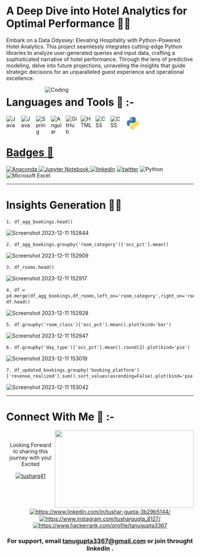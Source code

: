 # A Deep Dive into Hotel Analytics for Optimal Performance 🌱✨

Embark on a Data Odyssey: Elevating Hospitality with Python-Powered Hotel Analytics. This project seamlessly integrates cutting-edge Python libraries to analyze user-generated queries and input data, crafting a sophisticated narrative of hotel performance. Through the lens of predictive modeling, delve into future projections, unraveling the insights that guide strategic decisions for an unparalleled guest experience and operational excellence.


<img align="right" alt="Coding" width="400"  src="https://img.freepik.com/premium-photo/anime-girl-with-headphones-laptop-generative-ai_170984-11186.jpg">



# Languages and Tools 📇 :- 

 <a href="https://www.python.org" target="_blank" rel="noreferrer"> <img src="https://raw.githubusercontent.com/devicons/devicon/master/icons/python/python-original.svg" alt="python" width="40" height="40"/> 
<img align="left" alt="Java" width="30px" style="padding-right:10px;" src="https://docs.anaconda.com/_static/Anaconda_Icon.png"/>
<img align="left" alt="Java" width="30px" style="padding-right:10px;" src="https://upload.wikimedia.org/wikipedia/commons/thumb/3/34/Microsoft_Office_Excel_%282019%E2%80%93present%29.svg/2203px-Microsoft_Office_Excel_%282019%E2%80%93present%29.svg.png"/>
<img align="left" alt="Spring" width="30px" style="padding-right:10px;" src="https://encrypted-tbn0.gstatic.com/images?q=tbn:ANd9GcTQlHRnipUXQrWtvaTcEETmEOyL9ecApYEpHlCx3e3ASHkF8_c9dg3TzQrbli2N3536crs&usqp=CAU" />
<img align="left" alt="Angular" width="30px" style="padding-right:10px;"
src="https://w7.pngwing.com/pngs/170/924/png-transparent-microsoft-sql-server-microsoft-azure-sql-database-microsoft-text-logo-microsoft-azure.png" />
<img align="left" alt="GitHub" width="30px" style="padding-right:10px;" src="https://cdn.jsdelivr.net/gh/devicons/devicon/icons/github/github-original.svg" />
<img align="left" alt="HTML" width="30px" style="padding-right:10px;" src="https://cdn.jsdelivr.net/gh/devicons/devicon/icons/html5/html5-plain.svg" />
<img align="left" alt="CSS" width="30px" style="padding-right:10px;" src="https://cdn.jsdelivr.net/gh/devicons/devicon/icons/css3/css3-plain.svg" />
<img align="left" alt="CSS" width="30px" style="padding-right:10px;" src="https://upload.wikimedia.org/wikipedia/commons/thumb/3/38/Jupyter_logo.svg/883px-Jupyter_logo.svg.png" />

# Badges 💖


![Anaconda](https://img.shields.io/badge/Anaconda-%2344A833.svg?style=for-the-badge&logo=anaconda&logoColor=white)
![Jupyter Notebook](https://img.shields.io/badge/jupyter-%23FA0F00.svg?style=for-the-badge&logo=jupyter&logoColor=white)
[![linkedin](https://img.shields.io/badge/linkedin-0A66C2?style=for-the-badge&logo=linkedin&logoColor=white)](https://www.linkedin.com/in/tushar-gupta-3b29b5144//)
[![twitter](https://img.shields.io/badge/twitter-1DA1F2?style=for-the-badge&logo=twitter&logoColor=white)](https://twitter.com/TusharG8127)
![Python](https://img.shields.io/badge/python-3670A0?style=for-the-badge&logo=python&logoColor=ffdd54)
![Microsoft Excel](https://img.shields.io/badge/Microsoft_Excel-217346?style=for-the-badge&logo=microsoft-excel&logoColor=white)

---

# Insights Generation 🌟🍀


```
1. df_agg_bookings.head()

```
![Screenshot 2023-12-11 152844](https://github.com/Analytic-Ally/Hotel_Analytics/assets/149322654/4d904d0d-e64b-4d1f-9696-44a2f59f89da)

``` 
2. df_agg_bookings.groupby('room_category')['occ_pct'].mean()
```
![Screenshot 2023-12-11 152909](https://github.com/Analytic-Ally/Hotel_Analytics/assets/149322654/b69c95b6-3fe8-48f7-9dec-02cf1961d3d8)

```
3. df_rooms.head()
```
![Screenshot 2023-12-11 152917](https://github.com/Analytic-Ally/Hotel_Analytics/assets/149322654/7806fd3a-4d05-46d5-b1ae-19429f8c5835)

``` 
4. df = pd.merge(df_agg_bookings,df_rooms,left_on='room_category',right_on='room_id')
df.head()
```
![Screenshot 2023-12-11 152928](https://github.com/Analytic-Ally/Hotel_Analytics/assets/149322654/92972b85-4531-4e57-a63a-4d220875b7b2)

``` 
5. df.groupby('room_class')['occ_pct'].mean().plot(kind='bar')
```
![Screenshot 2023-12-11 152947](https://github.com/Analytic-Ally/Hotel_Analytics/assets/149322654/fbfdf48e-f104-400f-a43a-15b043422bb8)

```
6. df.groupby('day_type')['occ_pct'].mean().round(2).plot(kind='pie')
```
![Screenshot 2023-12-11 153019](https://github.com/Analytic-Ally/Hotel_Analytics/assets/149322654/1497fad4-4a9d-4dd8-b610-a0e2e04e696d)

``` 
7. df_updated_bookings.groupby('booking_platform')['revenue_realized'].sum().sort_values(ascending=False).plot(kind='pie')

```

![Screenshot 2023-12-11 153042](https://github.com/Analytic-Ally/Hotel_Analytics/assets/149322654/ef7c9b13-b1c5-4e1c-bc1e-586d2f8ea4e5)

---

# Connect With Me 📝 :- 

  <div align="center">
<img src="https://i.imgur.com/KXx0cCx.gif" align="right" width="373.5px" height="208.5px">
  </div>
<br>
<p align="center"> Looking Forward <br>
 to sharing this journey with you! Excited </p>
  
<p align="center">
<a align= "centre" href="https://twitter.com/tusharg41" target="blank"><img align="center" src="https://raw.githubusercontent.com/rahuldkjain/github-profile-readme-generator/master/src/images/icons/Social/twitter.svg" alt="tusharg41" height="30" width="40" /></a>
<a href="https://linkedin.com/in/tushar-gupta-3b29b5144/" target="blank"><img align="center" src="https://raw.githubusercontent.com/rahuldkjain/github-profile-readme-generator/master/src/images/icons/Social/linked-in-alt.svg" alt="https://www.linkedin.com/in/tushar-gupta-3b29b5144/" height="30" width="40" /></a>
<a href="https://instagram.com/tushargupta_8127/" target="blank"><img align="center" src="https://raw.githubusercontent.com/rahuldkjain/github-profile-readme-generator/master/src/images/icons/Social/instagram.svg" alt="https://www.instagram.com/tushargupta_8127/" height="30" width="40" /></a>
<a align= "centre" href="https://www.hackerrank.com/profile/tanugupta3367" target="blank"><img align="center" src="https://raw.githubusercontent.com/rahuldkjain/github-profile-readme-generator/master/src/images/icons/Social/hackerrank.svg" alt="https://www.hackerrank.com/profile/tanugupta3367" height="30" width="40" /></a>
</p>

<h3 align="center">For support, email <a href="/">tanugupta3367@gmail.com</a> or join throught linkedin .</h3>




